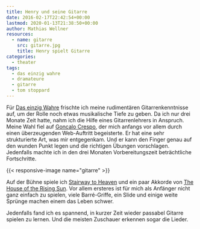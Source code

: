 ```yaml
---
title: Henry und seine Gitarre
date: 2016-02-17T22:42:54+00:00
lastmod: 2020-01-13T21:38:50+00:00
author: Mathias Wellner
resources:
  - name: gitarre
    src: gitarre.jpg
    title: Henry spielt Gitarre
categories:
  - theater
tags:
  - das einzig wahre
  - dramateure
  - gitarre
  - tom stoppard
---
```

Für <a href="http://dramateure.ch/wordpress/produktionen/das-einzig-wahre/" title="Das einzig Wahre" target="_blank">Das einzig Wahre</a> frischte ich meine rudimentären Gitarrenkenntnisse auf, um der Rolle noch etwas musikalische Tiefe zu geben. Da ich nur drei Monate Zeit hatte, nahm ich die Hilfe eines Gitarrenlehrers in Anspruch. Meine Wahl fiel auf <a href="http://zuerichgitarrenunterricht.ch/" title="Gitarrenunterricht" target="_blank">Goncalo Crespo</a>, der mich anfangs vor allem durch einen überzeugenden Web-Auftritt begeisterte. Er hat eine sehr strukturierte Art, was mir entgegenkam. Und er kann den Finger genau auf den wunden Punkt legen und die richtigen Übungen vorschlagen. Jedenfalls machte ich in den drei Monaten Vorbereitungszeit beträchtliche Fortschritte. 

<!--more-->

{{< responsive-image name="gitarre" >}}

Auf der Bühne spiele ich <a href="https://de.wikipedia.org/wiki/Stairway_to_Heaven" title="Stairway to Heaven" target="_blank">Stairway to Heaven</a> und ein paar Akkorde von <a href="https://de.wikipedia.org/wiki/The_House_of_the_Rising_Sun" title="The House of the Rising Sun" target="_blank">The House of the Rising Sun</a>. Vor allem ersteres ist für mich als Anfänger nicht ganz einfach zu spielen, viele Barré-Griffe, ein Slide und einige weite Sprünge machen einem das Leben schwer. 

Jedenfalls fand ich es spannend, in kurzer Zeit wieder passabel Gitarre spielen zu lernen. Und die meisten Zuschauer erkennen sogar die Lieder.